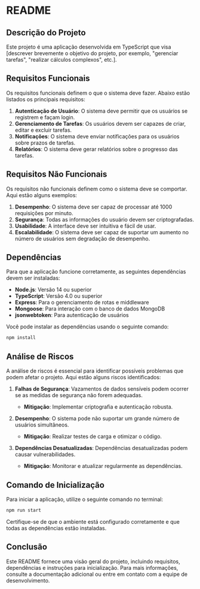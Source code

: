 # README

## Descrição do Projeto
Este projeto é uma aplicação desenvolvida em TypeScript que visa [descrever brevemente o objetivo do projeto, por exemplo, "gerenciar tarefas", "realizar cálculos complexos", etc.].

## Requisitos Funcionais
Os requisitos funcionais definem o que o sistema deve fazer. Abaixo estão listados os principais requisitos:

1. **Autenticação de Usuário**: O sistema deve permitir que os usuários se registrem e façam login.
2. **Gerenciamento de Tarefas**: Os usuários devem ser capazes de criar, editar e excluir tarefas.
3. **Notificações**: O sistema deve enviar notificações para os usuários sobre prazos de tarefas.
4. **Relatórios**: O sistema deve gerar relatórios sobre o progresso das tarefas.

## Requisitos Não Funcionais
Os requisitos não funcionais definem como o sistema deve se comportar. Aqui estão alguns exemplos:

1. **Desempenho**: O sistema deve ser capaz de processar até 1000 requisições por minuto.
2. **Segurança**: Todas as informações do usuário devem ser criptografadas.
3. **Usabilidade**: A interface deve ser intuitiva e fácil de usar.
4. **Escalabilidade**: O sistema deve ser capaz de suportar um aumento no número de usuários sem degradação de desempenho.

## Dependências
Para que a aplicação funcione corretamente, as seguintes dependências devem ser instaladas:

- **Node.js**: Versão 14 ou superior
- **TypeScript**: Versão 4.0 ou superior
- **Express**: Para o gerenciamento de rotas e middleware
- **Mongoose**: Para interação com o banco de dados MongoDB
- **jsonwebtoken**: Para autenticação de usuários

Você pode instalar as dependências usando o seguinte comando:

```bash
npm install
```

## Análise de Riscos
A análise de riscos é essencial para identificar possíveis problemas que podem afetar o projeto. Aqui estão alguns riscos identificados:

1. **Falhas de Segurança**: Vazamentos de dados sensíveis podem ocorrer se as medidas de segurança não forem adequadas.
   - **Mitigação**: Implementar criptografia e autenticação robusta.
   
2. **Desempenho**: O sistema pode não suportar um grande número de usuários simultâneos.
   - **Mitigação**: Realizar testes de carga e otimizar o código.

3. **Dependências Desatualizadas**: Dependências desatualizadas podem causar vulnerabilidades.
   - **Mitigação**: Monitorar e atualizar regularmente as dependências.

## Comando de Inicialização
Para iniciar a aplicação, utilize o seguinte comando no terminal:

```bash
npm run start
```

Certifique-se de que o ambiente está configurado corretamente e que todas as dependências estão instaladas.

## Conclusão
Este README fornece uma visão geral do projeto, incluindo requisitos, dependências e instruções para inicialização. Para mais informações, consulte a documentação adicional ou entre em contato com a equipe de desenvolvimento.
